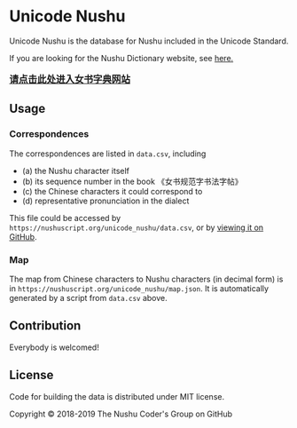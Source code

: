 # Unicode Nushu

Unicode Nushu is the database for Nushu included in the Unicode Standard.

If you are looking for the Nushu Dictionary website, see [here.<br/><br/><big>**请点击此处进入女书字典网站**</big>](https://nushuscript.org/)

## Usage

### Correspondences

The correspondences are listed in `data.csv`, including

* (a) the Nushu character itself
* (b) its sequence number in the book 《女书规范字书法字帖》
* (c) the Chinese characters it could correspond to
* (d) representative pronunciation in the dialect

This file could be accessed by `https://nushuscript.org/unicode_nushu/data.csv`, or by [viewing it on GitHub](https://github.com/nushu-script/unicode_nushu/blob/master/data.csv).

### Map

The map from Chinese characters to Nushu characters (in decimal form) is in `https://nushuscript.org/unicode_nushu/map.json`. It is automatically generated by a script from `data.csv` above.

## Contribution

Everybody is welcomed!

## License

Code for building the data is distributed under MIT license.

Copyright &copy; 2018-2019 The Nushu Coder's Group on GitHub
